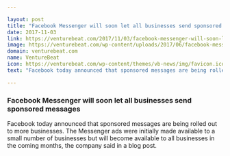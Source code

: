 ```yaml
---

layout: post
title: "Facebook Messenger will soon let all businesses send sponsored messages"
date: 2017-11-03
link: https://venturebeat.com/2017/11/03/facebook-messenger-will-soon-let-all-businesses-send-sponsored-messages/
image: https://venturebeat.com/wp-content/uploads/2017/06/facebook-messenger.jpg?fit=780%2C520&strip=all
domain: venturebeat.com
name: VentureBeat
icon: https://venturebeat.com/wp-content/themes/vb-news/img/favicon.ico
text: "Facebook today announced that sponsored messages are being rolled out to more businesses. The Messenger ads were initially made available to a small number of businesses but will become available to all businesses in the coming months, the company said in a blog post."

---
```


### Facebook Messenger will soon let all businesses send sponsored messages

Facebook today announced that sponsored messages are being rolled out to more businesses. The Messenger ads were initially made available to a small number of businesses but will become available to all businesses in the coming months, the company said in a blog post.